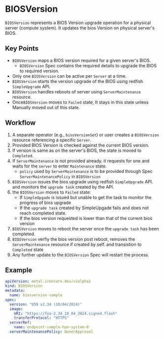# BIOSVersion

`BIOSVersion` represents a BIOS Version upgrade operation for a physical server (compute system). It updates the bios Version on physical server's BIOS. 

## Key Points

- `BIOSVersion` maps a BIOS version required for a given server's BIOS.
    - `BIOSVersion` Spec contains the required details to upgrade the BIOS to required version.
- Only one `BIOSVersion` can be active per `Server` at a time. 
- `BIOSVersion` starts the version upgrade of the BIOS using redfish `SimpleUpgrade` API.
- `BIOSVersion` handles reboots of server using `ServerMaintenance` resource.
- Once`BIOSVersion` moves to `Failed` state, It stays in this state unless Manually moved out of this state. 

## Workflow

1. A separate operator (e.g., `biosVersionSet`) or user creates a `BIOSVersion` resource referencing a 
   specific `Server`.
2. Provided BIOS Version is checked against the current BIOS version.
3. If version is same as on the server's BIOS, the state is moved to `Completed`.
4. If `ServerMaintenance` is not provided already. it requests for one and waits for the `server` to enter `Maintenance` state.
    - `policy` used by `ServerMaintenance` is to be provided through Spec `ServerMaintenancePolicy` in `BIOSVersion`
5. `BIOSVersion` issues the bios upgrade using redfish `SimpleUpgrade` API. and monitors the `upgrade task` created by the API.
6. the `BIOSVersion` moves to `Failed` state:
    - If `SimpleUpgade` is issued but unable to get the task to monitor the progress of bios upgrade
    - If the `upgrade task` created by SimpleUpgade fails and does not reach completed state.
    - If the bios version requested is lower than that of the current bios version
7. `BIOSVersion` moves to reboot the server once the `upgrade task` has been completed. 
8. `BIOSVersion` verfiy the bios version post reboot, removes the `ServerMaintenance` resource if created by self. and transistion to `Completed` state
9. Any further update to the `BIOSVersion` Spec will restart the process. 

## Example

```yaml
apiVersion: metal.ironcore.dev/v1alpha1
kind: BIOSVersion
metadata:
  name: biosversion-sample
spec:
  version: "U59 v2.34 (10/04/2024)"
  image:
    URI: "https://foo-2.34_10_04_2024.signed.flash"
    transferProtocol: "HTTPS"
  serverRef:
    name: endpoint-sample-hpe-system-0
  serverMaintenancePolicy: OwnerApproval
```
